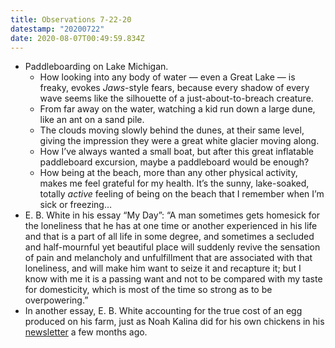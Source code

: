 ```yaml
---
title: Observations 7-22-20
datestamp: "20200722"
date: 2020-08-07T00:49:59.834Z
---
```

- Paddleboarding on Lake Michigan.
	- How looking into any body of water — even a Great Lake — is freaky, evokes *Jaws*-style fears, because every shadow of every wave seems like the silhouette of a just-about-to-breach creature.
	- From far away on the water, watching a kid run down a large dune, like an ant on a sand pile.
	- The clouds moving slowly behind the dunes, at their same level, giving the impression they were a great white glacier moving along.
	- How I’ve always wanted a small boat, but after this great inflatable paddleboard excursion, maybe a paddleboard would be enough?
	- How being at the beach, more than any other physical activity, makes me feel grateful for my health. It’s the sunny, lake-soaked, totally *active* feeling of being on the beach that I remember when I’m sick or freezing…
- E. B. White in his essay “My Day”: “A man sometimes gets homesick for the loneliness that he has at one time or another experienced in his life and that is a part of all life in some degree, and sometimes a secluded and half-mournful yet beautiful place will suddenly revive the sensation of pain and melancholy and unfulfillment that are associated with that loneliness, and will make him want to seize it and recapture it; but I know with me it is a passing want and not to be compared with my taste for domesticity, which is most of the time so strong as to be overpowering.”
- In another essay, E. B. White accounting for the true cost of an egg produced on his farm, just as Noah Kalina did for his own chickens in his [newsletter](https://mailchi.mp/6068da7c609b/noahkalina) a few months ago.
